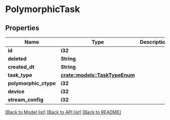 # PolymorphicTask

## Properties

Name | Type | Description | Notes
------------ | ------------- | ------------- | -------------
**id** | **i32** |  | [readonly]
**deleted** | **String** |  | [readonly]
**created_dt** | **String** |  | [readonly]
**task_type** | [**crate::models::TaskTypeEnum**](TaskTypeEnum.md) |  | 
**polymorphic_ctype** | **i32** |  | [readonly]
**device** | **i32** |  | [readonly]
**stream_config** | **i32** |  | [readonly]

[[Back to Model list]](../README.md#documentation-for-models) [[Back to API list]](../README.md#documentation-for-api-endpoints) [[Back to README]](../README.md)



